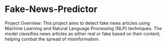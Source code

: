 # Fake-News-Predictor
Project Overview:
This project aims to detect fake news articles using Machine Learning and Natural Language Processing (NLP) techniques. The model classifies news articles as either real or fake based on their content, helping combat the spread of misinformation.
